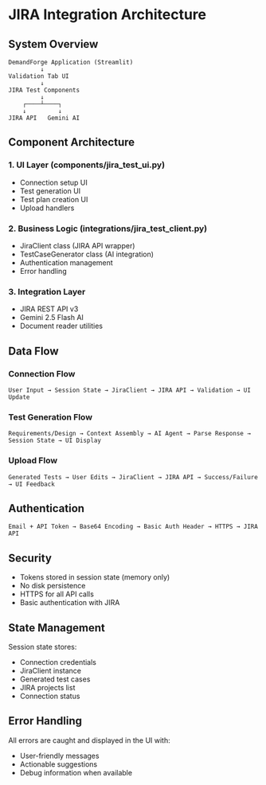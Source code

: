 # JIRA Integration Architecture

## System Overview

```
DemandForge Application (Streamlit)
         ↓
Validation Tab UI
         ↓
JIRA Test Components
         ↓
    ┌────┴────┐
    ↓         ↓
JIRA API   Gemini AI
```

## Component Architecture

### 1. UI Layer (components/jira_test_ui.py)
- Connection setup UI
- Test generation UI
- Test plan creation UI
- Upload handlers

### 2. Business Logic (integrations/jira_test_client.py)
- JiraClient class (JIRA API wrapper)
- TestCaseGenerator class (AI integration)
- Authentication management
- Error handling

### 3. Integration Layer
- JIRA REST API v3
- Gemini 2.5 Flash AI
- Document reader utilities

## Data Flow

### Connection Flow
```
User Input → Session State → JiraClient → JIRA API → Validation → UI Update
```

### Test Generation Flow
```
Requirements/Design → Context Assembly → AI Agent → Parse Response → Session State → UI Display
```

### Upload Flow
```
Generated Tests → User Edits → JiraClient → JIRA API → Success/Failure → UI Feedback
```

## Authentication

```
Email + API Token → Base64 Encoding → Basic Auth Header → HTTPS → JIRA API
```

## Security

- Tokens stored in session state (memory only)
- No disk persistence
- HTTPS for all API calls
- Basic authentication with JIRA

## State Management

Session state stores:
- Connection credentials
- JiraClient instance
- Generated test cases
- JIRA projects list
- Connection status

## Error Handling

All errors are caught and displayed in the UI with:
- User-friendly messages
- Actionable suggestions
- Debug information when available

